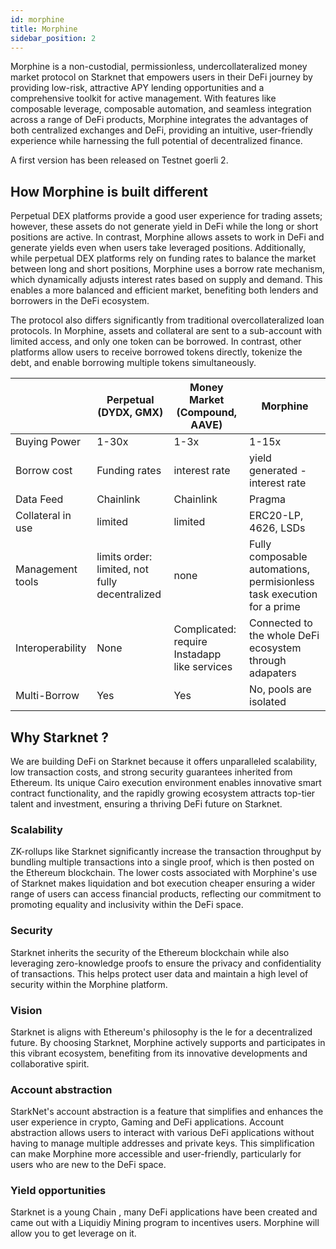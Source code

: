 ```yaml
---
id: morphine
title: Morphine 
sidebar_position: 2
---
```



Morphine is a non-custodial, permissionless, undercollateralized money market protocol on Starknet that empowers users in their DeFi journey by providing low-risk, attractive APY lending opportunities and a comprehensive toolkit for active management. With features like composable leverage, composable automation, and seamless integration across a range of DeFi products, Morphine integrates the advantages of both centralized exchanges and DeFi, providing an intuitive, user-friendly experience while harnessing the full potential of decentralized finance.

A first version has been released on Testnet goerli 2.


## How Morphine is built different

Perpetual DEX platforms provide a good user experience for trading assets; however, these assets do not generate yield in DeFi while the long or short positions are active. In contrast, Morphine allows assets to work in DeFi and generate yields even when users take leveraged positions. Additionally, while perpetual DEX platforms rely on funding rates to balance the market between long and short positions, Morphine uses a borrow rate mechanism, which dynamically adjusts interest rates based on supply and demand. This enables a more balanced and efficient market, benefiting both lenders and borrowers in the DeFi ecosystem.

The protocol also differs significantly from traditional overcollateralized loan protocols. In Morphine, assets and collateral are sent to a sub-account with limited access, and only one token can be borrowed. In contrast, other platforms allow users to receive borrowed tokens directly, tokenize the debt, and enable borrowing multiple tokens simultaneously.


|  | Perpetual (DYDX, GMX) | Money Market (Compound, AAVE) | Morphine |
|-----------|-----------|-----------|-----------|
| Buying Power   | 1-30x   | 1-3x   | 1-15x   |
| Borrow cost   | Funding rates   | interest rate  | yield generated - interest rate   |
| Data Feed   | Chainlink   | Chainlink   | Pragma   |
| Collateral in use   | limited   | limited   | ERC20-LP, 4626, LSDs  |
| Management tools   | limits order: limited, not fully decentralized   | none   | Fully composable automations, permisionless task execution for a prime|
| Interoperability  | None  | Complicated: require Instadapp like services  | Connected to the whole DeFi ecosystem through adapaters |
| Multi-Borrow   | Yes  | Yes | No, pools are isolated   |

## Why Starknet ? 

We are building DeFi on Starknet because it offers unparalleled scalability, low transaction costs, and strong security guarantees inherited from Ethereum. Its unique Cairo execution environment enables innovative smart contract functionality, and the rapidly growing ecosystem attracts top-tier talent and investment, ensuring a thriving DeFi future on Starknet.

### Scalability

ZK-rollups like Starknet significantly increase the transaction throughput by bundling multiple transactions into a single proof, which is then posted on the Ethereum blockchain. The lower costs associated with Morphine's use of Starknet makes liquidation and bot execution cheaper ensuring a wider range of users can access financial products, reflecting our commitment to promoting equality and inclusivity within the DeFi space.

### Security

Starknet inherits the security of the Ethereum blockchain while also leveraging zero-knowledge proofs to ensure the privacy and confidentiality of transactions. This helps protect user data and maintain a high level of security within the Morphine platform.

### Vision

Starknet is aligns with Ethereum's philosophy  is the le for a decentralized future. By choosing Starknet, Morphine actively supports and participates in this vibrant ecosystem, benefiting from its innovative developments and collaborative spirit.

### Account abstraction

StarkNet's account abstraction is a feature that simplifies and enhances the user experience in crypto, Gaming and DeFi applications. Account abstraction allows users to interact with various DeFi applications without having to manage multiple addresses and private keys. This simplification can make Morphine more accessible and user-friendly, particularly for users who are new to the DeFi space.


### Yield opportunities

Starknet is a young Chain , many DeFi applications have been created and came out with a Liquidiy Mining program to incentives users.  Morphine will allow you to get leverage on it.
